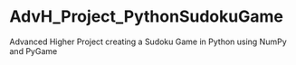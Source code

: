 # AdvH_Project_PythonSudokuGame
Advanced Higher Project creating a Sudoku Game in Python using NumPy and PyGame
